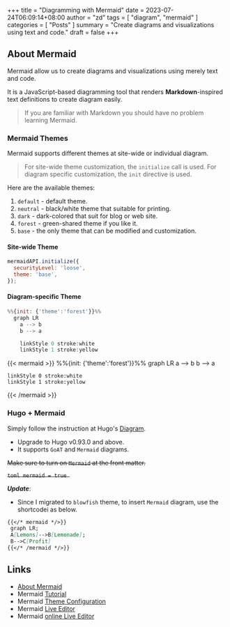 +++
title =  "Diagramming with Mermaid"
date = 2023-07-24T06:09:14+08:00
author = "zd"
tags = [ "diagram", "mermaid" ]
categories = [ "Posts" ]
summary = "Create diagrams and visualizations using text and code."
draft = false
+++


## About Mermaid

Mermaid allow us to create diagrams and visualizations using merely text and code.

It is a JavaScript-based diagramming tool that renders **Markdown**-inspired text definitions to create diagram easily.

> If you are familiar with Markdown you should have no problem learning Mermaid.

### Mermaid Themes

Mermaid supports different themes at site-wide or individual diagram. 

> For site-wide theme customization, the `initialize` call is used. For diagram specific customization, the `init` directive is used.

Here are the available themes:
  1. `default` - default theme.
  2. `neutral` - black/white theme that suitable for printing.
  3. `dark` - dark-colored that suit for blog or web site.
  4. `forest` - green-shared theme if you like it.
  5. `base` - the only theme that can be modified and customization.

#### Site-wide Theme

```javascript
mermaidAPI.initialize({
  securityLevel: 'loose',
  theme: 'base',
});
```

#### Diagram-specific Theme

```javascript
%%{init: {'theme':'forest'}}%%
  graph LR
    a --> b
    b --> a

    linkStyle 0 stroke:white
    linkStyle 1 stroke:yellow

```

{{< mermaid >}}
%%{init: {'theme':'forest'}}%%
  graph LR
    a --> b
    b --> a

    linkStyle 0 stroke:white
    linkStyle 1 stroke:yellow
{{< /mermaid >}}

### Hugo + Mermaid

Simply follow the instruction at Hugo's [Diagram](https://gohugo.io/content-management/diagrams/).

  - Upgrade to Hugo v0.93.0 and above.
  - It supports `GoAT` and `Mermaid` diagrams.

~~Make sure to turn on `Mermaid` at the front matter.~~

~~```toml mermaid = true ```~~

***Update***:
 - Since I migrated to `blowfish` theme, to insert `Mermaid` diagram, use the shortcodei as below. 

```md
{{</* mermaid */>}}
 graph LR;
 A[Lemons]-->B[Lemonade];
 B-->C[Profit]
{{</* /mermaid */>}}
```

## Links

  - [About Mermaid](https://mermaid.js.org/intro/)
  - Mermaid [Tutorial](https://mermaid.js.org/config/Tutorials.html)
  - Mermaid [Theme Configuration](https://mermaid.js.org/config/theming.html)
  - Mermaid [Live Editor](https://mermaid.live/)
  - Mermaid [online Live Editor](https://mermaid-js.github.io/mermaid-live-editor)

